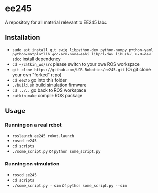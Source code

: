 # ee245
A repository for all material relevant to EE245 labs.

## Installation
- `sudo apt install git swig libpython-dev python-numpy python-yaml python-matplotlib gcc-arm-none-eabi libpcl-dev libusb-1.0-0-dev sdcc` install dependency
- `cd ~/catkin_ws/src` please switch to your own ROS workspace
- `git clone https://github.com/UCR-Robotics/ee245.git` (Or git clone your own "forked" repo)
- `cd ee245`  go into this folder
- `./build.sh`   build simulation firmware
- `cd ../..`  go back to ROS workspace
- `catkin_make`  compile ROS package

## Usage
### Running on a real robot
- `roslaunch ee245 robot.launch`
- `roscd ee245`
- `cd scripts`
- `./some_script.py` or `python some_script.py`

### Running on simulation
- `roscd ee245`
- `cd scripts`
- `./some_script.py --sim` or `python some_script.py --sim`

